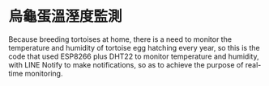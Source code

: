 # 烏龜蛋溫溼度監測

Because breeding tortoises at home, there is a need to monitor the temperature and humidity of tortoise egg hatching every year, so this is the code that used ESP8266 plus DHT22 to monitor temperature and humidity,  with LINE Notify to make notifications, so as to achieve the purpose of real-time monitoring.
